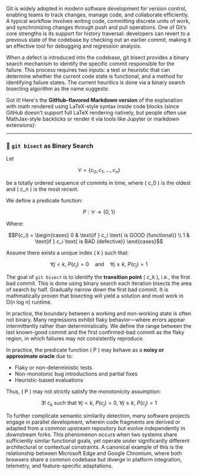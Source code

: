 Git is widely adopted in modern software development for version control, enabling teams to track changes, manage code, and collaborate efficiently. A typical workflow involves writing code, committing discrete units of work, and synchronizing changes through push and pull operations. One of Git’s core strengths is its support for history traversal: developers can revert to a previous state of the codebase by checking out an earlier commit, making it an effective tool for debugging and regression analysis.

When a defect is introduced into the codebase, git bisect provides a binary search mechanism to identify the specific commit responsible for the failure. This process requires two inputs: a test or heuristic that can determine whether the current code state is functional, and a method for identifying failure states. The current heuritics is done via a binary search bisecting algorithm as the name suggests: 

Got it! Here's the **GitHub-flavored Markdown version** of the explanation with math rendered using LaTeX-style syntax inside code blocks (since GitHub doesn't support full LaTeX rendering natively, but people often use MathJax-style backticks or render it via tools like Jupyter or markdown extensions):

---

### 📘 `git bisect` as Binary Search

Let  
```math
\mathcal{C} = \{c_0, c_1, \dots, c_n\}
```
be a totally ordered sequence of commits in time, where \( c_0 \) is the oldest and \( c_n \) is the most recent.

We define a predicate function:

```math
P: \mathcal{C} \rightarrow \{0, 1\}
```

Where:

```math
P(c_i) = 
\begin{cases}
0 & \text{if } c_i \text{ is GOOD (functional)} \\
1 & \text{if } c_i \text{ is BAD (defective)}
\end{cases}
```

Assume there exists a unique index \( k \) such that:

```math
\forall j < k,\ P(c_j) = 0 \quad \text{and} \quad \forall j \geq k,\ P(c_j) = 1
```

The goal of `git bisect` is to identify the **transition point** \( c_k \), i.e., the first bad commit. This is done using binary search each iteration bisects the area of search by half. Gradually narrow down the first bad commit. It is mathmatically proven that bisecting will yield a solution and must work in O(n log n) runtime.

In practice, the boundary between a working and non-working state is often not binary. Many regressions exhibit flaky behavior—where errors appear intermittently rather than deterministically. We define the range between the last known-good commit and the first confirmed-bad commit as the flaky region, in which failures may not consistently reproduce. 

In practice, the predicate function \( P \) may behave as a **noisy or approximate oracle** due to:
- Flaky or non-deterministic tests
- Non-monotonic bug introductions and partial fixes
- Heuristic-based evaluations

Thus, \( P \) may not strictly satisfy the monotonicity assumption:

```math
\exists! \ c_k \text{ such that } \forall j < k,\ P(c_j)=0,\ \forall j \geq k,\ P(c_j)=1
```

To further complicate semantic similarity detection, many software projects engage in parallel development, wherein code fragments are derived or adapted from a common upstream repository but evolve independently in downstream forks. This phenomenon occurs when two systems share sufficiently similar functional goals, yet operate under significantly different architectural or contextual constraints. A canonical example of this is the relationship between Microsoft Edge and Google Chromium, where both browsers share a common codebase but diverge in platform integration, telemetry, and feature-specific adaptations.
